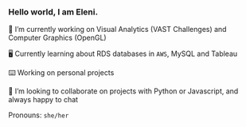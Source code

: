 ### Hello world, I am Eleni.

🔭 I’m currently working on Visual Analytics (VAST Challenges) and Computer Graphics (OpenGL)

🖥 Currently learning about RDS databases in `AWS`, MySQL and Tableau

⌨️️ Working on personal projects

🌻 I’m looking to collaborate on projects with Python or Javascript, and always happy to chat

Pronouns: `she/her`
